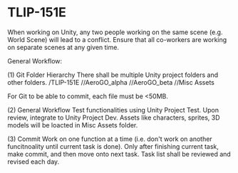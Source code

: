 # TLIP-151E
 
When working on Unity, any two people working on the same scene (e.g. World Scene) will lead to a conflict. Ensure that all co-workers are working on separate scenes at any given time.

General Workflow:

(1) Git Folder Hierarchy
There shall be multiple Unity project folders and other folders.
/TLIP-151E
	//AeroGO_alpha
	//AeroGO_beta
	//Misc Assets

For Git to be able to commit, each file must be <50MB.

(2) General Workflow
Test functionalities using Unity Project Test. Upon review, integrate to Unity Project Dev. Assets like characters, sprites, 3D models will be loacted in Misc Assets folder.

(3) Commit
Work on one function at a time (i.e. don't work on another funcitnoality until current task is done). Only after finishing current task, make commit, and then move onto next task. Task list shall be reviewed and revised each day.
